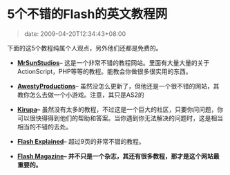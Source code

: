 # 5个不错的Flash的英文教程网
>date: 2009-04-20T12:34:43+08:00


下面的这5个教程纯属个人观点，另外他们还都是免费的。


- **[MrSunStudios](http://mrsunstudios.com/)**– 这是一个非常不错的教程网站。里面有大量大量的关于ActionScript，PHP等等的教程。能教会你做很多很实用的东西。

- **[AwestyProductions](http://awestyproductions.com/)**– 虽然没怎么更新了，但他还是一个很不错的网站，其教你怎么去做一个小游戏。注意，其只是AS2的

- **[Kirupa](http://kirupa.com/)**– 虽然没有太多的教程，不过这是一个巨大的社区，只要你问问题，你可以很快得得到他们的帮助和答案。当你遇到你无法解决的问题时，这是相当相当的不错的去处。

- **[Flash Explained](http://flashexplained.com/)**– 超过9页的非常不错的教程。

- **[Flash Magazine](http://www.flashmagazine.com/Tutorials/index)– 并不只是一个杂志，其还有很多教程，那才是这个网站最重要的。**


